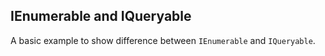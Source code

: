 ## IEnumerable and IQueryable

A basic example to show difference between `IEnumerable` and `IQueryable`.

